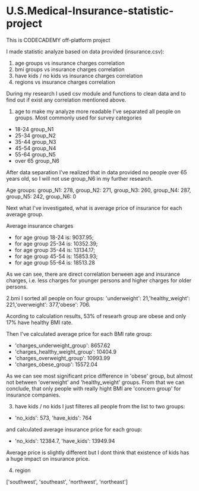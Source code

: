 # U.S.Medical-Insurance-statistic-project

This is CODECADEMY off-platform project

I made statistic analyze based on data provided (insurance.csv):
1. age groups vs insurance charges correlation
2. bmi groups vs insurance charges correlation
3. have kids / no kids vs insurance charges correlation
4. regions vs insurance charges correlation

During my research I used csv module and functions to clean data and to find out
if exist any correlation mentioned above.

1. age
to make my analyze more readable I've separated all people
on groups. Most commonly used for survey categories
* 18-24   group_N1
* 25-34   group_N2
* 35-44   group_N3
* 45-54   group_N4
* 55-64   group_N5
* over 65 group_N6

After data separation I've realized that in data provided no people over 65 years old,
so I will not use group_N6 in my further research.

Age groups: group_N1: 278, group_N2: 271, group_N3: 260, group_N4: 287, group_N5: 242, group_N6: 0

Next what I've investigated, what is average price of insurance for each average group.

Average insurance charges 
* for age group 18-24 is: 9037.95; 
* for age group 25-34 is: 10352.39; 
* for age group 35-44 is: 13134.17; 
* for age group 45-54 is: 15853.93; 
* for age group 55-64 is: 18513.28

As we can see, there are direct correlation berween age and insurance charges, i.e.
less charges for younger persons and higher charges for older persons.

2.bmi
I sorted all people on four groups:
'underweight': 21,'healthy_weight': 221,'overweight': 377,'obese': 706.

Acording to calculation results, 53% of researh group are obese and
only 17% have healthy BMI rate.

Then I've calculated average price for each BMI rate group:
*  'charges_underweight_group': 8657.62 
*  'charges_healthy_weight_group': 10404.9
*  'charges_overweight_group': 10993.99
*  'charges_obese_group': 15572.04

As we can see most significant price difference in 'obese' group, but almost not between
'overweight' and 'healthy_weight' groups. From that we can conclude, that only
people with really hight BMI are 'concern group' for insurance companies.

3. have kids / no kids
I just filteres all people from the list to two groups:
*  'no_kids': 573, 'have_kids': 764

and calculated average insurance price for each group:
*  'no_kids': 12384.7, 'have_kids': 13949.94

Average price is slightly different but I dont think that existence of kids
has a huge impact on insurance price.

4. region





['southwest', 'southeast', 'northwest', 'northeast']





